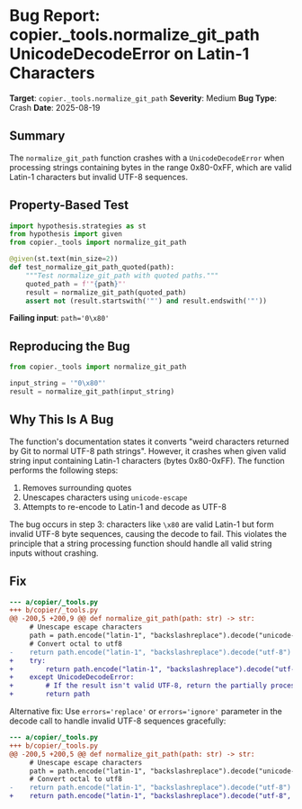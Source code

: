 # Bug Report: copier._tools.normalize_git_path UnicodeDecodeError on Latin-1 Characters

**Target**: `copier._tools.normalize_git_path`
**Severity**: Medium
**Bug Type**: Crash
**Date**: 2025-08-19

## Summary

The `normalize_git_path` function crashes with a `UnicodeDecodeError` when processing strings containing bytes in the range 0x80-0xFF, which are valid Latin-1 characters but invalid UTF-8 sequences.

## Property-Based Test

```python
import hypothesis.strategies as st
from hypothesis import given
from copier._tools import normalize_git_path

@given(st.text(min_size=2))
def test_normalize_git_path_quoted(path):
    """Test normalize_git_path with quoted paths."""
    quoted_path = f'"{path}"'
    result = normalize_git_path(quoted_path)
    assert not (result.startswith('"') and result.endswith('"'))
```

**Failing input**: `path='0\x80'`

## Reproducing the Bug

```python
from copier._tools import normalize_git_path

input_string = '"0\x80"'
result = normalize_git_path(input_string)
```

## Why This Is A Bug

The function's documentation states it converts "weird characters returned by Git to normal UTF-8 path strings". However, it crashes when given valid string input containing Latin-1 characters (bytes 0x80-0xFF). The function performs the following steps:

1. Removes surrounding quotes
2. Unescapes characters using `unicode-escape` 
3. Attempts to re-encode to Latin-1 and decode as UTF-8

The bug occurs in step 3: characters like `\x80` are valid Latin-1 but form invalid UTF-8 byte sequences, causing the decode to fail. This violates the principle that a string processing function should handle all valid string inputs without crashing.

## Fix

```diff
--- a/copier/_tools.py
+++ b/copier/_tools.py
@@ -200,5 +200,9 @@ def normalize_git_path(path: str) -> str:
     # Unescape escape characters
     path = path.encode("latin-1", "backslashreplace").decode("unicode-escape")
     # Convert octal to utf8
-    return path.encode("latin-1", "backslashreplace").decode("utf-8")
+    try:
+        return path.encode("latin-1", "backslashreplace").decode("utf-8")
+    except UnicodeDecodeError:
+        # If the result isn't valid UTF-8, return the partially processed string
+        return path
```

Alternative fix: Use `errors='replace'` or `errors='ignore'` parameter in the decode call to handle invalid UTF-8 sequences gracefully:

```diff
--- a/copier/_tools.py
+++ b/copier/_tools.py
@@ -200,5 +200,5 @@ def normalize_git_path(path: str) -> str:
     # Unescape escape characters
     path = path.encode("latin-1", "backslashreplace").decode("unicode-escape")
     # Convert octal to utf8
-    return path.encode("latin-1", "backslashreplace").decode("utf-8")
+    return path.encode("latin-1", "backslashreplace").decode("utf-8", errors="replace")
```